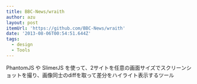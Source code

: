 ```yaml
---
title: BBC-News/wraith
author: azu
layout: post
itemUrl: 'https://github.com/BBC-News/wraith'
date: '2013-08-06T00:54:51.644Z'
tags:
  - design
  - Tools
---
```

PhantomJS や SlimerJS を使って、2サイトを任意の画面サイズでスクリーンショットを撮り、画像同士のdiffを取って差分をハイライト表示するツール

